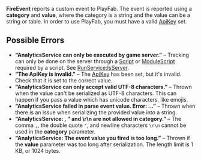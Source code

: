 **FireEvent** reports a custom event to PlayFab. The event is reported using a **category** and **value**, where the category is a string and the value can be a string or table. In order to use PlayFab, you must have a valid [ApiKey](https://developer.roblox.com/en-us/api-reference/property/AnalyticsService/ApiKey) set.

Possible Errors
---------------

*   **“AnalyticsService can only be executed by game server.”** – Tracking can only be done on the server through a [Script](https://developer.roblox.com/en-us/api-reference/class/Script) or [ModuleScript](https://developer.roblox.com/en-us/api-reference/class/ModuleScript) required by a script. See [RunService:IsServer](https://developer.roblox.com/en-us/api-reference/function/RunService/IsServer).
*   **“The ApiKey is invalid.”** – The [ApiKey](https://developer.roblox.com/en-us/api-reference/property/AnalyticsService/ApiKey) has been set, but it's invalid. Check that it is set to the correct value.
*   **“AnalyticsService can only accept valid UTF-8 characters.”** – Thrown when the value can't be serialized as UTF-8 characters. This can happen if you pass a value which has unicode characters, like emojis.
*   **“AnalyticsService failed in parse event value. Error: …”** – Thrown when there is an issue when serializing the provided value into a string.
*   **“AnalyticsService: , " and \\r\\n are not allowed in category.”** – The comma `,`, the double quote `"`, and newline characters `\r\n` cannot be used in the **category** parameter.
*   **“AnalyticsService: The event value you fired is too long.”** – Thrown if the **value** parameter was too long after serialization. The length limit is 1 KB, or 1024 bytes.